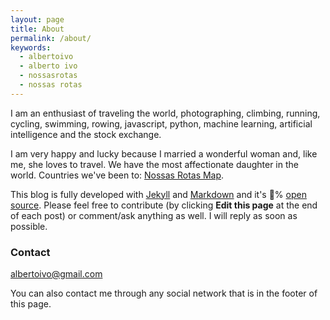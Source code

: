 ```yaml
---
layout: page
title: About
permalink: /about/
keywords:
  - albertoivo
  - alberto ivo
  - nossasrotas
  - nossas rotas
---
```


I am an enthusiast of traveling the world, photographing, climbing, running, cycling, swimming, rowing, javascript, python, machine learning, artificial intelligence and the stock exchange.

I am very happy and lucky because I married a wonderful woman and, like me, she loves to travel. We have the most affectionate daughter in the world. Countries we've been to: [Nossas Rotas Map](https://nossasrotas.firebaseapp.com).

This blog is fully developed with [Jekyll](https://jekyllrb.com) and [Markdown](https://guides.github.com/features/mastering-markdown/) and it's 💯% [open source](https://github.com/albertoivo/albertoivo.github.io). Please feel free to contribute (by clicking **Edit this page** at the end of each post) or comment/ask anything as well. I will reply as soon as possible.

### Contact

[albertoivo@gmail.com](mailto:albertoivo@gmail.com)

You can also contact me through any social network that is in the footer of this page.
